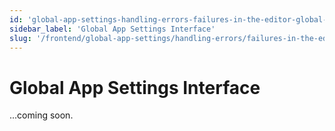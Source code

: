 ```yaml
---
id: 'global-app-settings-handling-errors-failures-in-the-editor-global-app-settings-interface'
sidebar_label: 'Global App Settings Interface'
slug: '/frontend/global-app-settings/handling-errors/failures-in-the-editor/global-app-settings-interface'
---
```


# Global App Settings Interface

...coming soon.
